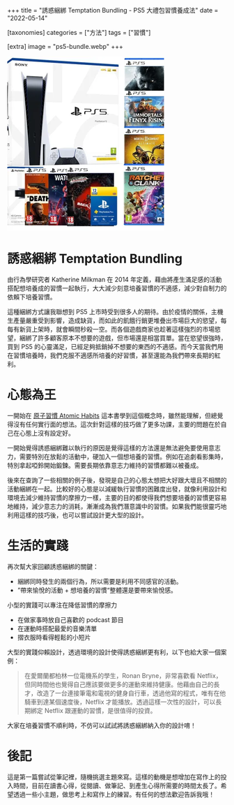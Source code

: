 +++
title = "誘惑綑綁 Temptation Bundling - PS5 大禮包習慣養成法"
date = "2022-05-14"

[taxonomies]
categories = ["方法"]
tags = ["習慣"]

[extra]
image = "ps5-bundle.webp"
+++

![](ps5-bundle.webp)

# 誘惑綑綁 Temptation Bundling

由行為學研究者 Katherine Milkman 在 2014 年定義，藉由將產生滿足感的活動搭配想培養成的習慣一起執行，大大減少刻意培養習慣的不適感，減少對自制力的依賴下培養習慣。

這種綑綁方式讓我聯想到 PS5 上市時受到很多人的期待。由於疫情的關係，主機生產量嚴重受到影響，造成缺貨，而如此的飢餓行銷更堆疊出市場巨大的慾望，每每有新貨上架時，就會瞬間秒殺一空。而各個遊戲商家也趁著這樣強烈的市場慾望，綑綁了許多顧客原本不想要的遊戲，但市場還是相當買單。當在慾望很強時，買到 PS5 的心靈滿足，已經足夠抵銷掉不想要的東西的不適感。而今天當我們用在習慣培養時，我們克服不適感所培養的好習慣，甚至還能為我們帶來長期的紅利。

<!-- more -->

# 心態為王

一開始在 [原子習慣 Atomic Habits](../../reading-notes/atomic-habits/) 這本書學到這個概念時，雖然能理解，但總覺得沒有任何實行面的想法。這次針對這樣的技巧做了更多功課，主要的問題在於自己在心態上沒有設定好。

一開始覺得誘惑綑綁難以執行的原因是覺得這樣的方法還是無法避免要使用意志力，需要特別在放鬆的活動中，硬加入一個想培養的習慣。例如在追劇看影集時，特別拿起啞鈴開始鍛鍊。需要長期依靠意志力維持的習慣都難以被養成。

後來在查詢了一些相關的例子後，發現是自己的心態太想把大好跟大壞且不相關的活動綑綁在一起。比較好的心態是以減緩執行習慣的困難度出發，就像利用設計和環境去減少維持習慣的摩擦力一樣，主要的目的都使得我們想要培養的習慣更容易地維持，減少意志力的消耗，漸漸成為我們潛意識中的習慣。如果我們能很靈巧地利用這樣的技巧後，也可以嘗試設計更大型的設計。

# 生活的實踐
再次幫大家回顧誘惑綑綁的關鍵：
* 綑綁同時發生的兩個行為，所以需要是利用不同感官的活動。
* ”帶來愉悅的活動 + 想培養的習慣“整體還是要帶來愉悅感。

小型的實踐可以專注在降低習慣的摩擦力
* 在做家事時放自己喜歡的 podcast 節目
* 在運動時搭配最愛的音樂清單
* 摺衣服時看得輕鬆的小短片

大型的實踐仰賴設計，透過環境的設計使得誘惑綑綁更有利，以下也給大家一個案例：

> 在愛爾蘭都柏林一位電機系的學生，Ronan Bryne，非常喜歡看 Netflix，但同時間他也覺得自己應該要做更多的運動來維持健康。他藉由自己的長才，改造了一台連接筆電和電視的健身自行車，透過他寫的程式，唯有在他騎車到達某個速度後，Netflix 才能播放。透過這樣一次性的設計，可以長期綁定 Netflix 跟運動的習慣，是很值得的投資。

大家在培養習慣不順利時，不仿可以試試將誘惑綑綁納入你的設計唷！

# 後記

這是第一篇嘗試從筆記裡，隨機挑選主題來寫。這樣的動機是想增加在寫作上的投入時間，目前在讀書心得，從閱讀、做筆記、到產生心得所需要的時間太長了。希望透過一些小主題，做思考上和寫作上的練習。有任何的想法歡迎告訴我哦！
